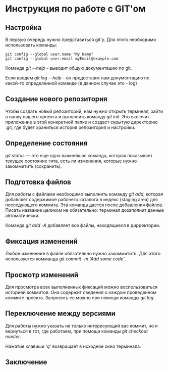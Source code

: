 # Инструкция по работе с GIT'ом

## Настройка

В первую очередь нужно представиться git'у. Для этого необходимо использовать команды:

    git config --global user.name "My Name"
    git config --global user.email myEmail@example.com

Команда *git --help* - выводит общую документацию по git.

Если введем *git log --help* - он предоставит нам документацию по какой-то определенной команде (в данном случае это - log)

## Создание нового репозитория

Чтобы создать новый репозиторий, нам нужно открыть терминал, зайти в папку нашего проекта и выполнить команду *git init*. Это включит приложение в этой конкретной папке и создаст скрытую директорию .git, где будет храниться история репозитория и настройки.

## Определение состояния

*git status* — это еще одна важнейшая команда, которая показывает текущее состояние гита, есть 
ли изменения, которые нужно закоммитить
(сохранить).

## Подготовка файлов

Для работы с файлами необходимо выполнить команду *git add*, которая добавляет содержимое рабочего каталога в индекс (staging area) для последующего коммита. Эта команда дается после добавления
файлов. Писать название целиком не обязательно: терминал дозаполнит данные автоматически.

Команда *git add -A* добавляет все файлы, находящиеся в дирректории.

## Фиксация изменений

Любое изменение в файле обязательно нужно закоммитить. Для этого используется комманда *git commit -m 'Add some code'*.

## Просмотр изменений

Для просмотра всех выполненных фиксаций можно воспользоваться историей коммитов. Она содержит сведения о каждом проведенном коммите проекта. Запросить ее можно при помощи команды *git log*.

## Переключение между версиями

Для работы нужно указать не только
интересующий вас коммит, но и вернуться в тот, где работаем, при помощи команды *git checkout master*.

Нажатие клавиши *‘q’* возвращает в исходное окно терминала.

## Заключение

